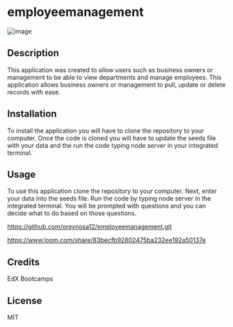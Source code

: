 # employeemanagement

![image](https://user-images.githubusercontent.com/121472588/232962844-876ea980-a00e-4637-ba76-711bfe2d836c.png)

## Description

This application was created to allow users such as business owners or management to be able to view departments and manage employees. This application allows business owners or management to pull, update or delete records with ease.


## Installation

To install the application you will have to clone the repository to your computer.
Once the code is cloned you will have to update the seeds file with your data and the run the code typing node server in your integrated terminal.



## Usage

To use this application clone the repository to your computer.
Next, enter your data into the seeds file.
Run the code by typing node server in the integrated terminal.
You will be prompted with questions and you can decide what to do based
on those questions.

https://github.com/oreynosa12/employeemanagement.git

https://www.loom.com/share/83becfb92802475ba232ee192a50137e

## Credits

EdX Bootcamps

## License

MIT
